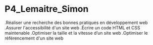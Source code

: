 # P4_Lemaitre_Simon
.Réaliser une recherche des bonnes pratiques en développement web
.Assurer l'accessibilité d'un site web
.Écrire un code HTML et CSS maintenable
.Optimiser la taille et la vitesse d’un site web
.Optimiser le référencement d'un site web
